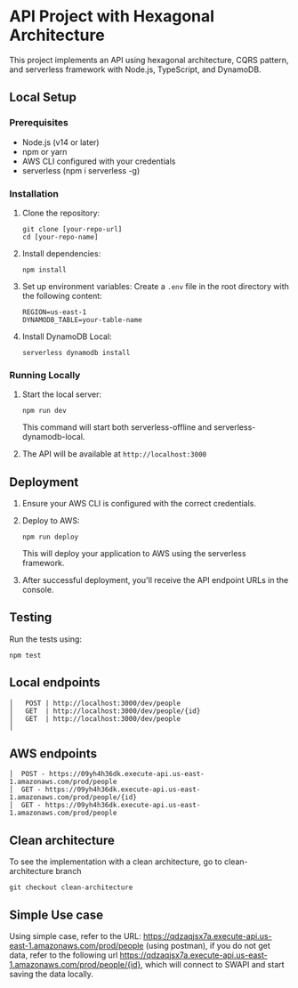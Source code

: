 # API Project with Hexagonal Architecture

This project implements an API using hexagonal architecture, CQRS pattern, and serverless framework with Node.js, TypeScript, and DynamoDB.

## Local Setup

### Prerequisites

- Node.js (v14 or later)
- npm or yarn
- AWS CLI configured with your credentials
- serverless (npm i serverless -g)

### Installation

1. Clone the repository:
   ```
   git clone [your-repo-url]
   cd [your-repo-name]
   ```

2. Install dependencies:
   ```
   npm install
   ```

3. Set up environment variables:
   Create a `.env` file in the root directory with the following content:
   ```
   REGION=us-east-1
   DYNAMODB_TABLE=your-table-name
   ```

4. Install DynamoDB Local:
   ```
   serverless dynamodb install
   ```

### Running Locally

1. Start the local server:
   ```
   npm run dev
   ```

   This command will start both serverless-offline and serverless-dynamodb-local.

2. The API will be available at `http://localhost:3000`

## Deployment

1. Ensure your AWS CLI is configured with the correct credentials.

2. Deploy to AWS:
   ```
   npm run deploy
   ```

   This will deploy your application to AWS using the serverless framework.

3. After successful deployment, you'll receive the API endpoint URLs in the console.

## Testing

Run the tests using:
```
npm test
```

## Local endpoints
```
│   POST | http://localhost:3000/dev/people                                      
│   GET  | http://localhost:3000/dev/people/{id}                                 
│   GET  | http://localhost:3000/dev/people                                      
│   
```

## AWS endpoints
```
│  POST - https://09yh4h36dk.execute-api.us-east-1.amazonaws.com/prod/people
│  GET - https://09yh4h36dk.execute-api.us-east-1.amazonaws.com/prod/people/{id}
│  GET - https://09yh4h36dk.execute-api.us-east-1.amazonaws.com/prod/people                                 

```                                                                   

## Clean architecture

To see the implementation with a clean architecture, go to clean-architecture branch

```
git checkout clean-architecture
```                                                                   

## Simple Use case
Using simple case, refer to the URL: https://qdzaqjsx7a.execute-api.us-east-1.amazonaws.com/prod/people (using postman), if you do not get data, refer to the following url https://qdzaqjsx7a.execute-api.us-east-1.amazonaws.com/prod/people/{id}, which will connect to SWAPI and start saving the data locally.